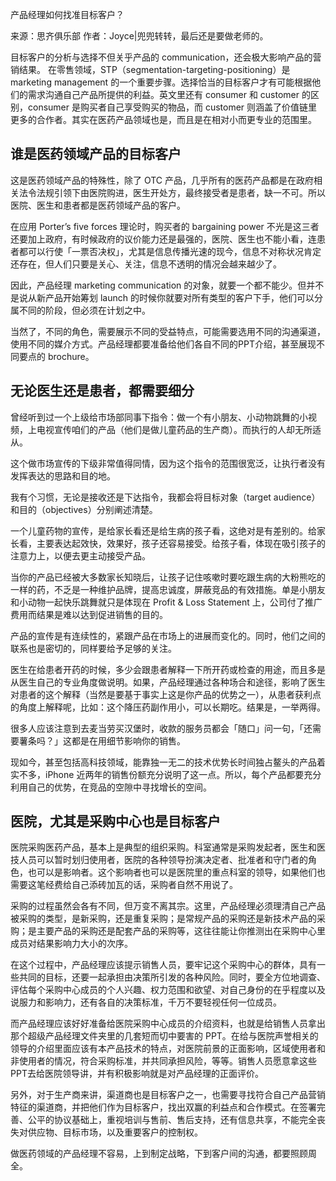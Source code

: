 产品经理如何找准目标客户？

来源：思齐俱乐部
作者：Joyce|兜兜转转，最后还是要做老师的。

目标客户的分析与选择不但关乎产品的 communication，还会极大影响产品的营销结果。
在零售领域，STP（segmentation-targeting-positioning）是 marketing management 的一个重要步骤。选择恰当的目标客户才有可能根据他们的需求沟通自己产品所提供的利益。英文里还有 consumer 和 customer 的区别，consumer 是购买者自己享受购买的物品，而 customer 则涵盖了价值链里更多的合作者。其实在医药产品领域也是，而且是在相对小而更专业的范围里。

## 谁是医药领域产品的目标客户

这是医药领域产品的特殊性，除了 OTC 产品，几乎所有的医药产品都是在政府相关法令法规引领下由医院购进，医生开处方，最终接受者是患者，缺一不可。所以医院、医生和患者都是医药领域产品的客户。

在应用 Porter’s five forces 理论时，购买者的 bargaining power 不光是这三者还要加上政府，有时候政府的议价能力还是最强的，医院、医生也不能小看，连患者都可以行使「一票否决权」，尤其是信息传播光速的现今，信息不对称状况肯定还存在，但人们只要是关心、关注，信息不透明的情况会越来越少了。

因此，产品经理 marketing communication 的对象，就要一个都不能少。但并不是说从新产品开始筹划 launch 的时候你就要对所有类型的客户下手，他们可以分属不同的阶段，但必须在计划之中。

当然了，不同的角色，需要展示不同的受益特点，可能需要选用不同的沟通渠道，使用不同的媒介方式。产品经理都要准备给他们各自不同的PPT介绍，甚至展现不同要点的 brochure。

## 无论医生还是患者，都需要细分

曾经听到过一个上级给市场部同事下指令：做一个有小朋友、小动物跳舞的小视频，上电视宣传咱们的产品（他们是做儿童药品的生产商）。而执行的人却无所适从。

这个做市场宣传的下级非常值得同情，因为这个指令的范围很宽泛，让执行者没有发挥表达的思路和目的地。

我有个习惯，无论是接收还是下达指令，我都会将目标对象（target audience）和目的（objectives）分别阐述清楚。

一个儿童药物的宣传，是给家长看还是给生病的孩子看，这绝对是有差别的。给家长看，主要表达起效快，效果好，孩子还容易接受。给孩子看，体现在吸引孩子的注意力上，以便去更主动接受产品。

当你的产品已经被大多数家长知晓后，让孩子记住咳嗽时要吃跟生病的大粉熊吃的一样的药，不乏是一种维护品牌，提高忠诚度，屏蔽竞品的有效措施。单是小朋友和小动物一起快乐跳舞就只是体现在 Profit & Loss Statement 上，公司付了推广费用而结果是难以达到促进销售的目的。

产品的宣传是有连续性的，紧跟产品在市场上的进展而变化的。同时，他们之间的联系也是密切的，同样要给予足够的关注。

医生在给患者开药的时候，多少会跟患者解释一下所开药或检查的用途，而且多是从医生自己的专业角度做说明。如果，产品经理通过各种场合和途径，影响了医生对患者的这个解释（当然是要基于事实上这是你产品的优势之一），从患者获利点的角度上解释呢，比如：这个降压药副作用小，可以长期吃。结果是，一举两得。

很多人应该注意到去麦当劳买汉堡时，收款的服务员都会「随口」问一句，「还需要薯条吗？」这都是在用细节影响你的销售。

现如今，甚至包括高科技领域，能靠独一无二的技术优势长时间独占鳌头的产品着实不多，iPhone 近两年的销售份额充分说明了这一点。所以，每个产品都要充分利用自己的优势，在竞品的空隙中寻找增长的空间。

## 医院，尤其是采购中心也是目标客户

医院采购医药产品，基本上是典型的组织采购。科室通常是采购发起者，医生和医技人员可以暂时划归使用者，医院的各种领导扮演决定者、批准者和守门者的角色，也可以是影响者。这个影响者也可以是医院里的重点科室的领导，如果他们也需要这笔经费给自己添砖加瓦的话，采购者自然不用说了。

采购的过程虽然会各有不同，但万变不离其宗。这里，产品经理必须理清自己产品被采购的类型，是新采购，还是重复采购；是常规产品的采购还是新技术产品的采购；是主要产品的采购还是配套产品的采购等，这往往能让你推测出在采购中心里成员对结果影响力大小的次序。

在这个过程中，产品经理应该提示销售人员，要牢记这个采购中心的群体，具有一些共同的目标，还要一起承担由决策所引发的各种风险。同时，要全方位地调查、评估每个采购中心成员的个人兴趣、权力范围和欲望、对自己身份的在乎程度以及说服力和影响力，还有各自的决策标准，千万不要轻视任何一位成员。

而产品经理应该好好准备给医院采购中心成员的介绍资料，也就是给销售人员拿出那个超级产品经理文件夹里的几套短而切中要害的 PPT。在给与医院声誉相关的领导的介绍里面应该有本产品技术的特点，对医院前景的正面影响，区域使用者和非使用者的情况，符合采购标准，并共同承担风险，等等。销售人员愿意拿这些PPT去给医院领导讲，并有积极影响就是对产品经理的正面评价。

另外，对于生产商来讲，渠道商也是目标客户之一，也需要寻找符合自己产品营销特征的渠道商，并把他们作为目标客户，找出双赢的利益点和合作模式。在签署完善、公平的协议基础上，重视培训与售前、售后支持，还有信息共享，不能完全丧失对供应物、目标市场，以及重要客户的控制权。

做医药领域的产品经理不容易，上到制定战略，下到客户间的沟通，都要照顾周全。

